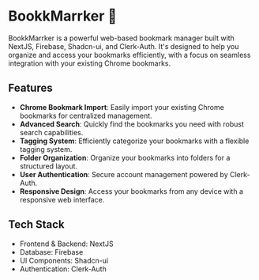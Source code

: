 # BookkMarrker 🔖

BookkMarrker is a powerful web-based bookmark manager built with NextJS, Firebase, Shadcn-ui, and Clerk-Auth. It's designed to help you organize and access your bookmarks efficiently, with a focus on seamless integration with your existing Chrome bookmarks.

## Features

- **Chrome Bookmark Import**: Easily import your existing Chrome bookmarks for centralized management.
- **Advanced Search**: Quickly find the bookmarks you need with robust search capabilities.
- **Tagging System**: Efficiently categorize your bookmarks with a flexible tagging system.
- **Folder Organization**: Organize your bookmarks into folders for a structured layout.
- **User Authentication**: Secure account management powered by Clerk-Auth.
- **Responsive Design**: Access your bookmarks from any device with a responsive web interface.

## Tech Stack

- Frontend & Backend: NextJS
- Database: Firebase
- UI Components: Shadcn-ui
- Authentication: Clerk-Auth
